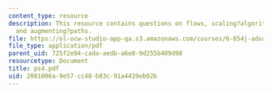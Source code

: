 ```yaml
---
content_type: resource
description: This resource contains questions on flows, scaling?algorithm?for?shortest?paths,
  and augmenting?paths.
file: https://ol-ocw-studio-app-qa.s3.amazonaws.com/courses/6-854j-advanced-algorithms-fall-2005/2001006a9e57cc48b83c91a4419eb02b_ps4.pdf
file_type: application/pdf
parent_uid: 725f2e04-cada-aedb-a6e0-9d255b409d98
resourcetype: Document
title: ps4.pdf
uid: 2001006a-9e57-cc48-b83c-91a4419eb02b
---
```

